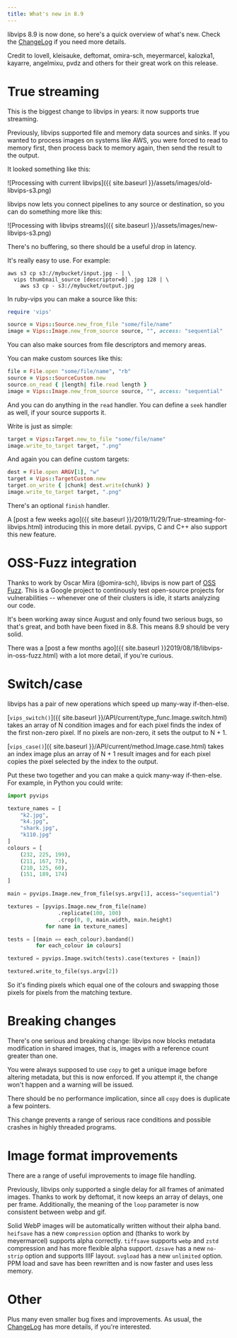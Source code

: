 ```yaml
---
title: What's new in 8.9
---
```


libvips 8.9 is now done, so here's a quick overview of what's new. Check
the [ChangeLog](https://github.com/libvips/libvips/blob/master/ChangeLog)
if you need more details.

Credit to lovell, kleisauke, deftomat, omira-sch, meyermarcel, kalozka1,
kayarre, angelmixu, pvdz and others for their great work on this release.

# True streaming

This is the biggest change to libvips in years: it now supports true streaming.

Previously, libvips supported file and memory data sources and sinks. If
you wanted to process images on systems like AWS, you were forced to read
to memory first, then process back to memory again, then send the
result to the output.

It looked something like this:

![Processing with current libvips]({{ site.baseurl
}}/assets/images/old-libvips-s3.png)

libvips now lets you connect pipelines to any source or destination, so
you can do something more like this:

![Processing with libvips streams]({{ site.baseurl
}}/assets/images/new-libvips-s3.png)

There's no buffering, so there should be a useful drop in latency.

It's really easy to use. For example:

```
aws s3 cp s3://mybucket/input.jpg - | \
  vips thumbnail_source [descriptor=0] .jpg 128 | \
    aws s3 cp - s3://mybucket/output.jpg
```

In ruby-vips you can make a source like this:

```ruby
require 'vips'

source = Vips::Source.new_from_file "some/file/name"
image = Vips::Image.new_from_source source, "", access: "sequential"
```

You can also make sources from file descriptors and memory areas. 

You can make custom sources like this:

```ruby
file = File.open "some/file/name", "rb"
source = Vips::SourceCustom.new
source.on_read { |length| file.read length }
image = Vips::Image.new_from_source source, "", access: "sequential"
```

And you can do anything in the `read` handler. You can define a `seek`
handler as well, if your source supports it. 

Write is just as simple:

```ruby
target = Vips::Target.new_to_file "some/file/name"
image.write_to_target target, ".png"
```

And again you can define custom targets:

```ruby
dest = File.open ARGV[1], "w"
target = Vips::TargetCustom.new
target.on_write { |chunk| dest.write(chunk) }
image.write_to_target target, ".png"
```

There's an optional `finish` handler. 

A [post a few weeks ago]({{ site.baseurl
}}/2019/11/29/True-streaming-for-libvips.html) introducing this in more
detail. pyvips, C and C++ also support this new feature.

# OSS-Fuzz integration

Thanks to work by Oscar Mira (@omira-sch), libvips is now part of [OSS
Fuzz](https://github.com/google/oss-fuzz). This is a Google project to
continously test open-source projects for vulnerabilities -- whenever one of
their clusters is idle, it starts analyzing our code.

It's been working away since August and only found two serious bugs, so that's
great, and both have been fixed in 8.8. This means 8.9 should be very solid.

There was a [post a few months ago]({{ site.baseurl
}}2019/08/18/libvips-in-oss-fuzz.html) with a lot more detail, if you're
curious.

# Switch/case

libvips has a pair of new operations which speed up many-way if-then-else.

[`vips_switch()`]({{ site.baseurl
}}/API/current/type_func.Image.switch.html) takes an array of N condition
images and for each pixel finds the index of the first non-zero pixel. If no
pixels are non-zero, it sets the output to N + 1.

[`vips_case()`]({ site.baseurl
}}/API/current/method.Image.case.html)
takes an index image plus an array of N + 1 result images and for each
pixel copies the pixel selected by the index to the output. 

Put these two together and you can make a quick many-way if-then-else. For
example, in Python you could write:

```python
import pyvips

texture_names = [
    "k2.jpg",
    "k4.jpg",
    "shark.jpg",
    "k110.jpg"
]
colours = [
    (232, 225, 199),
    (211, 167, 73),
    (210, 125, 60),
    (151, 189, 174)
]

main = pyvips.Image.new_from_file(sys.argv[1], access="sequential")

textures = [pyvips.Image.new_from_file(name)
                .replicate(100, 100)
                .crop(0, 0, main.width, main.height)
            for name in texture_names]

tests = [(main == each_colour).bandand()
         for each_colour in colours]

textured = pyvips.Image.switch(tests).case(textures + [main])

textured.write_to_file(sys.argv[2])
```

So it's finding pixels which equal one of the colours and swapping those pixels
for pixels from the matching texture.

# Breaking changes

There's one serious and breaking change: libvips now blocks metadata
modification in shared images, that is, images with a reference count
greater than one.

You were always supposed to use `copy` to get a unique image before altering
metadata, but this is now enforced. If you attempt it, the change won't happen
and a warning will be issued.

There should be no performance implication, since all `copy` does is
duplicate a few pointers.

This change prevents a range of serious race conditions and possible crashes 
in highly threaded programs.

# Image format improvements

There are a range of useful improvements to image file handling. 

Previously, libvips only supported a single delay for all frames of animated
images. Thanks to work by deftomat, it now keeps an array of delays, one per
frame. Additionally, the meaning of the `loop` parameter is now consistent
between webp and gif.

Solid WebP images will be automatically written without their alpha band.
`heifsave` has a new `compression` option and (thanks to work by meyermarcel)
supports alpha correctly. `tiffsave` supports `webp` and `zstd` compression
and has more flexible alpha support. `dzsave` has a new `no-strip` option
and supports IIIF layout. `svgload` has a new `unlimited` option. PPM load and
save has been rewritten and is now faster and uses less memory.

# Other

Plus many even smaller bug fixes and improvements. As usual, the 
[ChangeLog](https://github.com/libvips/libvips/blob/master/ChangeLog)
has more details, if you're interested.
